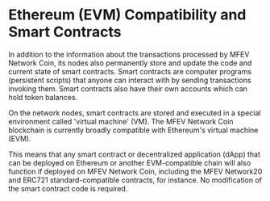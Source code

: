 # Ethereum (EVM) Compatibility and Smart Contracts

In addition to the information about the transactions processed by MFEV Network Coin, its nodes also permanently store and update the code and current state of smart contracts. Smart contracts are computer programs (persistent scripts) that anyone can interact with by sending transactions invoking them. Smart contracts also have their own accounts which can hold token balances.

On the network nodes, smart contracts are stored and executed in a special environment called 'virtual machine' (VM). The MFEV Network Coin blockchain is currently broadly compatible with Ethereum's virtual machine (EVM).

This means that any smart contract or decentralized application (dApp) that can be deployed on Ethereum or another EVM-compatible chain will also function if deployed on MFEV Network Coin, including the MFEV Network20 and ERC721 standard-compatible contracts, for instance. No modification of the smart contract code is required.
